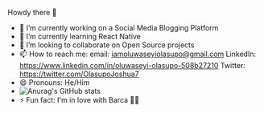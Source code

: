  Howdy there 👋

- 🔭 I’m currently working on a Social Media Blogging Platform
- 🌱 I’m currently learning React Native
- 👯 I’m looking to collaborate on Open Source projects
- 📫 How to reach me: email: iamoluwaseyiolasupo@gmail.com LinkedIn: https://www.linkedin.com/in/oluwaseyi-olasupo-508b27210 Twitter: https://twitter.com/OlasupoJoshua7
- 😄 Pronouns: He/Him
- ![Anurag's GitHub stats](https://github-readme-stats.vercel.app/api?username=Oluwaseyi3&count_private=true)
- ⚡ Fun fact: I'm in love with Barca 🔵🔴

